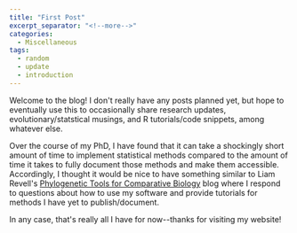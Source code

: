 ```yaml
---
title: "First Post"
excerpt_separator: "<!--more-->"
categories:
  - Miscellaneous
tags:
  - random
  - update
  - introduction
---
```


Welcome to the blog! I don't really have any posts planned yet, but hope to eventually use this to occasionally share research updates, evolutionary/statstical musings, and R tutorials/code snippets, among whatever else.

<!--more-->

Over the course of my PhD, I have found that it can take a shockingly short amount of time to implement statistical methods compared to the amount of time it takes to fully document those methods and make them accessible. Accordingly, I thought it would be nice to have something similar to Liam Revell's [Phylogenetic Tools for Comparative Biology](http://blog.phytools.org/) blog where I respond to questions about how to use my software and provide tutorials for methods I have yet to publish/document.

In any case, that's really all I have for now--thanks for visiting my website!
